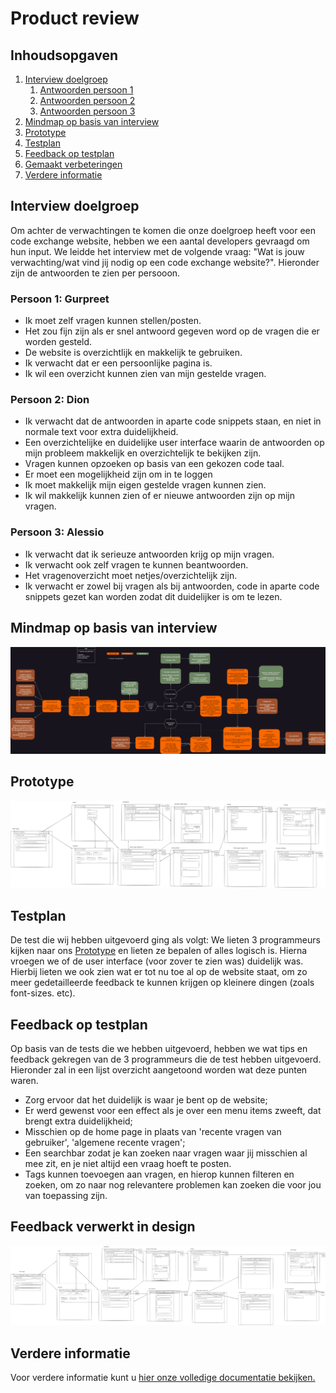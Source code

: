 # Product review

## Inhoudsopgaven 
1. [Interview doelgroep](#interview-doelgroep)
    1. [Antwoorden persoon 1](#gurpreet)
    2. [Antwoorden persoon 2](#dion)
    3. [Antwoorden persoon 3](#alessio)
2. [Mindmap op basis van interview](#mindmap-op-basis-van-interview)
3. [Prototype](#prototype)
4. [Testplan](#testplan)
5. [Feedback op testplan](#feedback-op-testplan)
6. [Gemaakt verbeteringen](#gemaakt-verbeteringen)
7. [Verdere informatie]()   

## Interview doelgroep
Om achter de verwachtingen te komen die onze doelgroep heeft voor een code exchange website, hebben we een aantal developers gevraagd om hun input. We leidde het interview met de volgende vraag: "Wat is jouw verwachting/wat vind jij nodig op een code exchange website?". Hieronder zijn de antwoorden te zien per persooon.


### Persoon 1: **Gurpreet** 
- Ik moet zelf vragen kunnen stellen/posten.
- Het zou fijn zijn als er snel antwoord gegeven word op de vragen die er worden gesteld.
- De website is overzichtlijk en makkelijk te gebruiken.
- Ik verwacht dat er een persoonlijke pagina is.
- Ik wil een overzicht kunnen zien van mijn gestelde vragen.

### Persoon 2: **Dion** 
- Ik verwacht dat de antwoorden in aparte code snippets staan, en niet in normale text voor extra duidelijkheid. 
- Een overzichtelijke en duidelijke user interface waarin de antwoorden op mijn probleem makkelijk en overzichtelijk te bekijken zijn. 
- Vragen kunnen opzoeken op basis van een gekozen code taal. 
- Er moet een mogelijkheid zijn om in te loggen
- Ik moet makkelijk mijn eigen gestelde vragen kunnen zien.
- Ik wil makkelijk kunnen zien of er nieuwe antwoorden zijn op mijn vragen. 


### Persoon 3: **Alessio**
- Ik verwacht dat ik serieuze antwoorden krijg op mijn vragen. 
- Ik verwacht ook zelf vragen te kunnen beantwoorden.
- Het vragenoverzicht moet netjes/overzichtelijk zijn. 
- Ik verwacht er zowel bij vragen als bij antwoorden, code in aparte code snippets gezet kan worden zodat dit duidelijker is om te lezen. 

<!-- TIP: intro oude design, gebaseerd op intervier  -->
<!-- TIP: laat zien oude design -->
<!-- TIP: vertel over nieuwe feedback -->
<!-- TIP: laat zien nieuwe design + mogelijk wat we nu hebben -->
<!-- TIP: klaar -->
## Mindmap op basis van interview
![Mindmap met user stories](../afbeeldingen/Mindmap.png)

## Prototype
![Oude design](./images/old-design.png)

## Testplan
De test die wij hebben uitgevoerd ging als volgt: We lieten 3 programmeurs kijken naar ons [Prototype](#prototype) en lieten ze bepalen of alles logisch is. Hierna vroegen we of de user interface (voor zover te zien was) duidelijk was. Hierbij lieten we ook zien wat er tot nu toe al op de website staat, om zo meer gedetailleerde feedback te kunnen krijgen op kleinere dingen (zoals font-sizes. etc).

## Feedback op testplan
Op basis van de tests die we hebben uitgevoerd, hebben we wat tips en feedback gekregen van de 3 programmeurs die de test hebben uitgevoerd. Hieronder zal in een lijst overzicht aangetoond worden wat deze punten waren.   

- Zorg ervoor dat het duidelijk is waar je bent op de website;
- Er werd gewenst voor een effect als je over een menu items zweeft, dat brengt extra duidelijkheid;
- Misschien op de home page in plaats van 'recente vragen van gebruiker', 'algemene recente vragen';
- Een searchbar zodat je kan zoeken naar vragen waar jij misschien al mee zit, en je niet altijd een vraag hoeft te posten. 
- Tags kunnen toevoegen aan vragen, en hierop kunnen filteren en zoeken, om zo naar nog relevantere problemen kan zoeken die voor jou van toepassing zijn.

## Feedback verwerkt in design
![Nieuwe design](./images/New%20design.png)

## Verdere informatie
Voor verdere informatie kunt u [hier onze volledige documentatie bekijken.](./Product-review.md)